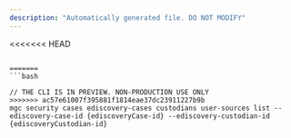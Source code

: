 ```yaml
---
description: "Automatically generated file. DO NOT MODIFY"
---
```


<<<<<<< HEAD
```cli

=======
```bash

// THE CLI IS IN PREVIEW. NON-PRODUCTION USE ONLY
>>>>>>> ac57e61007f395881f1814eae37dc23911227b9b
mgc security cases ediscovery-cases custodians user-sources list --ediscovery-case-id {ediscoveryCase-id} --ediscovery-custodian-id {ediscoveryCustodian-id}

```